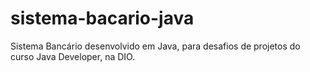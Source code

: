 # sistema-bacario-java
Sistema Bancário desenvolvido em Java, para desafios de projetos do curso Java Developer, na DIO.
